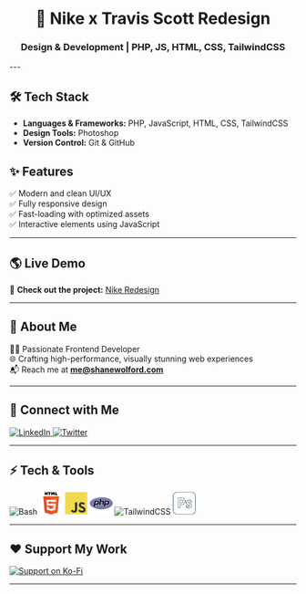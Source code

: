 <h1 align="center">🚀 Nike x Travis Scott Redesign</h1>
<h3 align="center">Design & Development | PHP, JS, HTML, CSS, TailwindCSS</h3>
---

## 🛠️ Tech Stack
- **Languages & Frameworks:** PHP, JavaScript, HTML, CSS, TailwindCSS
- **Design Tools:** Photoshop
- **Version Control:** Git & GitHub

## ✨ Features
✅ Modern and clean UI/UX <br>
✅ Fully responsive design <br>
✅ Fast-loading with optimized assets <br>
✅ Interactive elements using JavaScript <br>

---

## 🌎 Live Demo
🔗 **Check out the project:** [Nike Redesign](https://shane-develops.github.io/Nike-Design/)

---

## 💬 About Me
👨‍💻 Passionate Frontend Developer <br>
🌐 Crafting high-performance, visually stunning web experiences <br>
📬 Reach me at **[me@shanewolford.com](mailto:me@shanewolford.com)**

---

## 📡 Connect with Me
<p align="left">
  <a href="https://linkedin.com/in/shanewolford" target="_blank">
    <img src="https://img.shields.io/badge/LinkedIn-Connect-blue?style=for-the-badge&logo=linkedin" alt="LinkedIn"/>
  </a>
  <a href="https://twitter.com/shanew_dev" target="_blank">
    <img src="https://img.shields.io/badge/Twitter-Follow-blue?style=for-the-badge&logo=twitter" alt="Twitter"/>
  </a>
</p>

---

## ⚡ Tech & Tools
<p align="left">
  <img src="https://www.vectorlogo.zone/logos/gnu_bash/gnu_bash-icon.svg" alt="Bash" width="40" height="40"/>
  <img src="https://raw.githubusercontent.com/devicons/devicon/master/icons/html5/html5-original-wordmark.svg" alt="HTML5" width="40" height="40"/>
  <img src="https://raw.githubusercontent.com/devicons/devicon/master/icons/javascript/javascript-original.svg" alt="JavaScript" width="40" height="40"/>
  <img src="https://raw.githubusercontent.com/devicons/devicon/master/icons/php/php-original.svg" alt="PHP" width="40" height="40"/>
  <img src="https://www.vectorlogo.zone/logos/tailwindcss/tailwindcss-icon.svg" alt="TailwindCSS" width="40" height="40"/>
  <img src="https://raw.githubusercontent.com/devicons/devicon/master/icons/photoshop/photoshop-line.svg" alt="Photoshop" width="40" height="40"/>
</p>

---

## ❤️ Support My Work
<a href="https://ko-fi.com/LunarAPI" target="_blank">
  <img src="https://cdn.ko-fi.com/cdn/kofi3.png?v=3" height="50" width="210" alt="Support on Ko-Fi"/>
</a>

---

